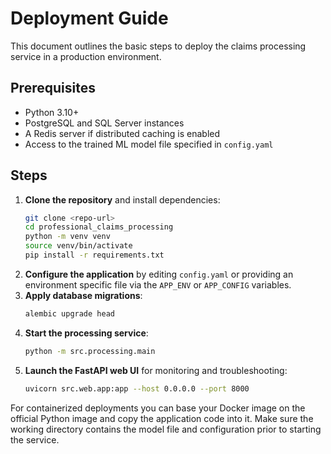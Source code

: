 # Deployment Guide

This document outlines the basic steps to deploy the claims processing service in a production environment.

## Prerequisites
- Python 3.10+
- PostgreSQL and SQL Server instances
- A Redis server if distributed caching is enabled
- Access to the trained ML model file specified in `config.yaml`

## Steps
1. **Clone the repository** and install dependencies:
   ```bash
   git clone <repo-url>
   cd professional_claims_processing
   python -m venv venv
   source venv/bin/activate
   pip install -r requirements.txt
   ```
2. **Configure the application** by editing `config.yaml` or providing an environment specific file via the `APP_ENV` or `APP_CONFIG` variables.
3. **Apply database migrations**:
   ```bash
   alembic upgrade head
   ```
4. **Start the processing service**:
   ```bash
   python -m src.processing.main
   ```
5. **Launch the FastAPI web UI** for monitoring and troubleshooting:
   ```bash
   uvicorn src.web.app:app --host 0.0.0.0 --port 8000
   ```

For containerized deployments you can base your Docker image on the official Python image and copy the application code into it. Make sure the working directory contains the model file and configuration prior to starting the service.
